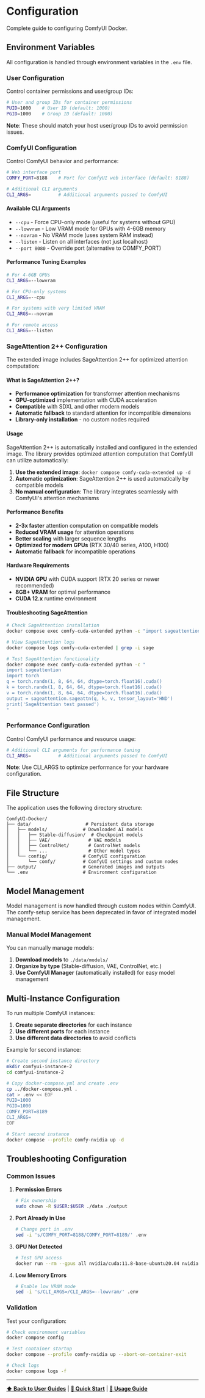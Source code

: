 # Configuration

Complete guide to configuring ComfyUI Docker.

## Environment Variables

All configuration is handled through environment variables in the `.env` file.

### User Configuration

Control container permissions and user/group IDs:

```bash
# User and group IDs for container permissions
PUID=1000    # User ID (default: 1000)
PGID=1000    # Group ID (default: 1000)
```

**Note**: These should match your host user/group IDs to avoid permission issues.

### ComfyUI Configuration

Control ComfyUI behavior and performance:

```bash
# Web interface port
COMFY_PORT=8188    # Port for ComfyUI web interface (default: 8188)

# Additional CLI arguments
CLI_ARGS=          # Additional arguments passed to ComfyUI
```

#### Available CLI Arguments

- `--cpu` - Force CPU-only mode (useful for systems without GPU)
- `--lowvram` - Low VRAM mode for GPUs with 4-6GB memory
- `--novram` - No VRAM mode (uses system RAM instead)
- `--listen` - Listen on all interfaces (not just localhost)
- `--port 8080` - Override port (alternative to COMFY_PORT)

#### Performance Tuning Examples

```bash
# For 4-6GB GPUs
CLI_ARGS=--lowvram

# For CPU-only systems
CLI_ARGS=--cpu

# For systems with very limited VRAM
CLI_ARGS=--novram

# For remote access
CLI_ARGS=--listen
```

### SageAttention 2++ Configuration

The extended image includes SageAttention 2++ for optimized attention computation:

#### What is SageAttention 2++?
- **Performance optimization** for transformer attention mechanisms
- **GPU-optimized** implementation with CUDA acceleration
- **Compatible** with SDXL and other modern models
- **Automatic fallback** to standard attention for incompatible dimensions
- **Library-only installation** - no custom nodes required

#### Usage
SageAttention 2++ is automatically installed and configured in the extended image. The library provides optimized attention computation that ComfyUI can utilize automatically:

1. **Use the extended image**: `docker compose comfy-cuda-extended up -d`
2. **Automatic optimization**: SageAttention 2++ is used automatically by compatible models
3. **No manual configuration**: The library integrates seamlessly with ComfyUI's attention mechanisms

#### Performance Benefits
- **2-3x faster** attention computation on compatible models
- **Reduced VRAM usage** for attention operations
- **Better scaling** with larger sequence lengths
- **Optimized for modern GPUs** (RTX 30/40 series, A100, H100)
- **Automatic fallback** for incompatible operations

#### Hardware Requirements
- **NVIDIA GPU** with CUDA support (RTX 20 series or newer recommended)
- **8GB+ VRAM** for optimal performance
- **CUDA 12.x** runtime environment

#### Troubleshooting SageAttention
```bash
# Check SageAttention installation
docker compose exec comfy-cuda-extended python -c "import sageattention; print('SageAttention OK')"

# View SageAttention logs
docker compose logs comfy-cuda-extended | grep -i sage

# Test SageAttention functionality
docker compose exec comfy-cuda-extended python -c "
import sageattention
import torch
q = torch.randn(1, 8, 64, 64, dtype=torch.float16).cuda()
k = torch.randn(1, 8, 64, 64, dtype=torch.float16).cuda()
v = torch.randn(1, 8, 64, 64, dtype=torch.float16).cuda()
output = sageattention.sageattn(q, k, v, tensor_layout='HND')
print('SageAttention test passed')
"
```

### Performance Configuration

Control ComfyUI performance and resource usage:

```bash
# Additional CLI arguments for performance tuning
CLI_ARGS=          # Additional arguments passed to ComfyUI
```

**Note**: Use CLI_ARGS to optimize performance for your hardware configuration.

## File Structure

The application uses the following directory structure:

```
ComfyUI-Docker/
├── data/                    # Persistent data storage
│   ├── models/             # Downloaded AI models
│   │   ├── Stable-diffusion/  # Checkpoint models
│   │   ├── VAE/              # VAE models
│   │   ├── ControlNet/       # ControlNet models
│   │   └── ...               # Other model types
│   └── config/             # ComfyUI configuration
│       └── comfy/          # ComfyUI settings and custom nodes
├── output/                 # Generated images and outputs
└── .env                    # Environment configuration
```

## Model Management

Model management is now handled through custom nodes within ComfyUI. The comfy-setup service has been deprecated in favor of integrated model management.

### Manual Model Management

You can manually manage models:

1. **Download models** to `./data/models/`
2. **Organize by type** (Stable-diffusion, VAE, ControlNet, etc.)
3. **Use ComfyUI Manager** (automatically installed) for easy model management

## Multi-Instance Configuration

To run multiple ComfyUI instances:

1. **Create separate directories** for each instance
2. **Use different ports** for each instance
3. **Use different data directories** to avoid conflicts

Example for second instance:

```bash
# Create second instance directory
mkdir comfyui-instance-2
cd comfyui-instance-2

# Copy docker-compose.yml and create .env
cp ../docker-compose.yml .
cat > .env << EOF
PUID=1000
PGID=1000
COMFY_PORT=8189
CLI_ARGS=
EOF

# Start second instance
docker compose --profile comfy-nvidia up -d
```

## Troubleshooting Configuration

### Common Issues

1. **Permission Errors**
   ```bash
   # Fix ownership
   sudo chown -R $USER:$USER ./data ./output
   ```

2. **Port Already in Use**
   ```bash
   # Change port in .env
   sed -i 's/COMFY_PORT=8188/COMFY_PORT=8189/' .env
   ```

3. **GPU Not Detected**
   ```bash
   # Test GPU access
   docker run --rm --gpus all nvidia/cuda:11.8-base-ubuntu20.04 nvidia-smi
   ```

4. **Low Memory Errors**
   ```bash
   # Enable low VRAM mode
   sed -i 's/CLI_ARGS=/CLI_ARGS=--lowvram/' .env
   ```

### Validation

Test your configuration:

```bash
# Check environment variables
docker compose config

# Test container startup
docker compose --profile comfy-nvidia up --abort-on-container-exit

# Check logs
docker compose logs -f
```

---

**[⬆ Back to User Guides](index.md)** | **[🚀 Quick Start](quick-start.md)** | **[📖 Usage Guide](usage.md)** 